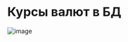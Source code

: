 # Курсы валют в БД

![image](https://user-images.githubusercontent.com/119508764/210096829-05da0f9b-9b11-4883-b6fb-9e507ca9eca2.png)
